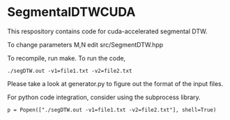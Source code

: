 # SegmentalDTWCUDA
This respository contains code for cuda-accelerated segmental DTW.

To change parameters M,N edit src/SegmentDTW.hpp

To recompile, run make. To run the code, 
```
./segDTW.out -v1=file1.txt -v2=file2.txt
```

Please take a look at generator.py to figure out the format of the input files.

For python code integration, consider using the subprocess library.
```
p = Popen(["./segDTW.out -v1=file1.txt -v2=file2.txt"], shell=True)
```
